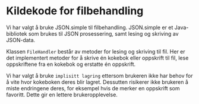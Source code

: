 # Kildekode for filbehandling
Vi har valgt å bruke JSON.simple til filbehandling. JSON.simple er et Java-bibliotek som brukes til JSON prosessering, samt lesing og skriving av JSON-data. 

Klassen `FileHandler` består av metoder for lesing og skriving til fil. Her er det implementert metoder for å skrive én kokebok eller oppskrift til fil, lese oppskriftene fra en kokebok og erstatte én oppskrift.  

Vi har valgt å bruke `implisitt lagring` ettersom brukeren ikke har behov for å vite hvor kokeboken deres blir lagret. Dessutten risikerer ikke brukeren å miste endringene deres, for eksempel hvis de merker en oppskrift som favoritt. Dette gir en lettere brukeropplevelse. 
 


